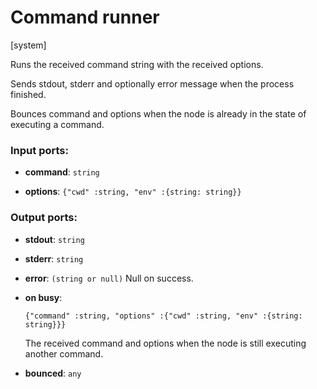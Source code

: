 # Command runner

[system]

Runs the received command string with the received options.

Sends stdout, stderr and optionally error message when the process finished.

Bounces command and options when the node is already in the state of executing a command.

### Input ports:

* __command__: `string`


* __options__: `{"cwd" :string, "env" :{string: string}}`


### Output ports:

* __stdout__: `string`


* __stderr__: `string`


* __error__: `(string or null)`
    Null on success.



* __on busy__: 
    ```
    {"command" :string, "options" :{"cwd" :string, "env" :{string: string}}}
    ```

    The received command and options when the node is still executing another command.



* __bounced__: `any`


